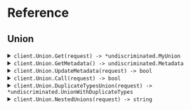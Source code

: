 # Reference
## Union
<details><summary><code>client.Union.Get(request) -> *undiscriminated.MyUnion</code></summary>
<dl>
<dd>

#### 🔌 Usage

<dl>
<dd>

<dl>
<dd>

```go
client.Union.Get(
        context.TODO(),
        &undiscriminated.MyUnion{
            String: "string",
        },
    )
}
```
</dd>
</dl>
</dd>
</dl>

#### ⚙️ Parameters

<dl>
<dd>

<dl>
<dd>

**request:** `*undiscriminated.MyUnion` 
    
</dd>
</dl>
</dd>
</dl>


</dd>
</dl>
</details>

<details><summary><code>client.Union.GetMetadata() -> undiscriminated.Metadata</code></summary>
<dl>
<dd>

#### 🔌 Usage

<dl>
<dd>

<dl>
<dd>

```go
client.Union.GetMetadata(
        context.TODO(),
    )
}
```
</dd>
</dl>
</dd>
</dl>


</dd>
</dl>
</details>

<details><summary><code>client.Union.UpdateMetadata(request) -> bool</code></summary>
<dl>
<dd>

#### 🔌 Usage

<dl>
<dd>

<dl>
<dd>

```go
client.Union.UpdateMetadata(
        context.TODO(),
        &undiscriminated.MetadataUnion{
            OptionalMetadata: map[string]any{
                "string": map[string]any{
                    "key": "value",
                },
            },
        },
    )
}
```
</dd>
</dl>
</dd>
</dl>

#### ⚙️ Parameters

<dl>
<dd>

<dl>
<dd>

**request:** `*undiscriminated.MetadataUnion` 
    
</dd>
</dl>
</dd>
</dl>


</dd>
</dl>
</details>

<details><summary><code>client.Union.Call(request) -> bool</code></summary>
<dl>
<dd>

#### 🔌 Usage

<dl>
<dd>

<dl>
<dd>

```go
client.Union.Call(
        context.TODO(),
        &undiscriminated.Request{
            Union: &undiscriminated.MetadataUnion{
                OptionalMetadata: map[string]any{
                    "union": map[string]any{
                        "key": "value",
                    },
                },
            },
        },
    )
}
```
</dd>
</dl>
</dd>
</dl>

#### ⚙️ Parameters

<dl>
<dd>

<dl>
<dd>

**request:** `*undiscriminated.Request` 
    
</dd>
</dl>
</dd>
</dl>


</dd>
</dl>
</details>

<details><summary><code>client.Union.DuplicateTypesUnion(request) -> *undiscriminated.UnionWithDuplicateTypes</code></summary>
<dl>
<dd>

#### 🔌 Usage

<dl>
<dd>

<dl>
<dd>

```go
client.Union.DuplicateTypesUnion(
        context.TODO(),
        &undiscriminated.UnionWithDuplicateTypes{
            String: "string",
        },
    )
}
```
</dd>
</dl>
</dd>
</dl>

#### ⚙️ Parameters

<dl>
<dd>

<dl>
<dd>

**request:** `*undiscriminated.UnionWithDuplicateTypes` 
    
</dd>
</dl>
</dd>
</dl>


</dd>
</dl>
</details>

<details><summary><code>client.Union.NestedUnions(request) -> string</code></summary>
<dl>
<dd>

#### 🔌 Usage

<dl>
<dd>

<dl>
<dd>

```go
client.Union.NestedUnions(
        context.TODO(),
        &undiscriminated.NestedUnionRoot{
            String: "string",
        },
    )
}
```
</dd>
</dl>
</dd>
</dl>

#### ⚙️ Parameters

<dl>
<dd>

<dl>
<dd>

**request:** `*undiscriminated.NestedUnionRoot` 
    
</dd>
</dl>
</dd>
</dl>


</dd>
</dl>
</details>
